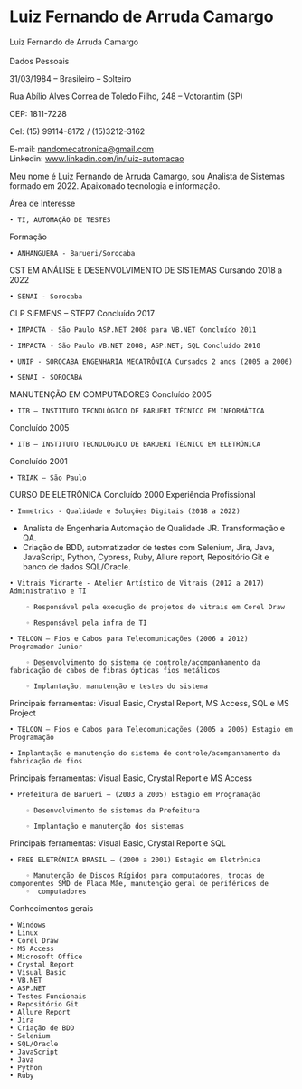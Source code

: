# Luiz Fernando de Arruda Camargo
Luiz Fernando de Arruda Camargo	<br>	 
Dados Pessoais


31/03/1984 – Brasileiro – Solteiro

Rua Abílio Alves Correa de Toledo Filho, 248 – Votorantim (SP)

CEP: 1811-7228

Cel: (15) 99114-8172 / (15)3212-3162

E-mail: nandomecatronica@gmail.com<br>
Linkedin: www.linkedin.com/in/luiz-automacao 

Meu nome é Luiz Fernando de Arruda Camargo, sou Analista de Sistemas formado em 2022. Apaixonado tecnologia e informação.

Área de Interesse


    • TI, AUTOMAÇÃO DE TESTES
Formação


    • ANHANGUERA - Barueri/Sorocaba
CST EM ANÁLISE E DESENVOLVIMENTO DE SISTEMAS
Cursando 2018 a 2022

    • SENAI - Sorocaba

CLP SIEMENS – STEP7 Concluído 2017

    • IMPACTA - São Paulo ASP.NET 2008 para VB.NET Concluído 2011

    • IMPACTA - São Paulo VB.NET 2008; ASP.NET; SQL Concluído 2010

    • UNIP - SOROCABA ENGENHARIA MECATRÔNICA Cursados 2 anos (2005 a 2006)

    • SENAI - SOROCABA

MANUTENÇÃO EM COMPUTADORES Concluído 2005

    • ITB – INSTITUTO TECNOLÓGICO DE BARUERI TÉCNICO EM INFORMÁTICA

Concluído 2005

    • ITB – INSTITUTO TECNOLÓGICO DE BARUERI TÉCNICO EM ELETRÔNICA

Concluído 2001

    • TRIAK – São Paulo

CURSO DE ELETRÔNICA Concluído 2000
Experiência Profissional


    • Inmetrics - Qualidade e Soluções Digitais (2018 a 2022)
   - Analista de Engenharia Automação de Qualidade JR.           	Transformação e QA.
   - Criação de BDD, automatizador de testes com Selenium,     	Jira,  Java, JavaScript, Python, Cypress, Ruby, Allure 	report, Repositório Git e banco de dados SQL/Oracle.

    • Vitrais Vidrarte - Atelier Artístico de Vitrais (2012 a 2017) Administrativo e TI

        ◦ Responsável pela execução de projetos de vitrais em Corel Draw

        ◦ Responsável pela infra de TI

    • TELCON – Fios e Cabos para Telecomunicações (2006 a 2012) Programador Junior

        ◦ Desenvolvimento do sistema de controle/acompanhamento da fabricação de cabos de fibras ópticas fios metálicos

        ◦ Implantação, manutenção e testes do sistema

Principais ferramentas: Visual Basic, Crystal Report, MS Access, SQL e MS
Project

    • TELCON – Fios e Cabos para Telecomunicações (2005 a 2006) Estagio em Programação

    • Implantação e manutenção do sistema de controle/acompanhamento da fabricação de fios

Principais ferramentas: Visual Basic, Crystal Report e MS Access

    • Prefeitura de Barueri – (2003 a 2005) Estagio em Programação

        ◦ Desenvolvimento de sistemas da Prefeitura

        ◦ Implantação e manutenção dos sistemas

Principais ferramentas: Visual Basic, Crystal Report e SQL

    • FREE ELETRÔNICA BRASIL – (2000 a 2001) Estagio em Eletrônica

        ◦ Manutenção de Discos Rígidos para computadores, trocas de componentes SMD de Placa Mâe, manutenção geral de periféricos de
        ◦  computadores











Conhecimentos gerais



    • Windows
    • Linux
    • Corel Draw
    • MS Access
    • Microsoft Office
    • Crystal Report 
    • Visual Basic
    • VB.NET
    • ASP.NET
    • Testes Funcionais
    • Repositório Git
    • Allure Report
    • Jira
    • Criação de BDD
    • Selenium
    • SQL/Oracle
    • JavaScript
    • Java
    • Python
    • Ruby


